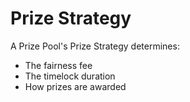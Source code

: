 # Prize Strategy

A Prize Pool's Prize Strategy determines:

* The fairness fee
* The timelock duration
* How prizes are awarded





